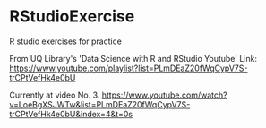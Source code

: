 # RStudioExercise
R studio exercises for practice

From UQ Library's 'Data Science with R and RStudio Youtube'
Link: https://www.youtube.com/playlist?list=PLmDEaZ20fWqCypV7S-trCPtVefHk4e0bU

Currently at video No. 3. https://www.youtube.com/watch?v=LoeBgXSJWTw&list=PLmDEaZ20fWqCypV7S-trCPtVefHk4e0bU&index=4&t=0s